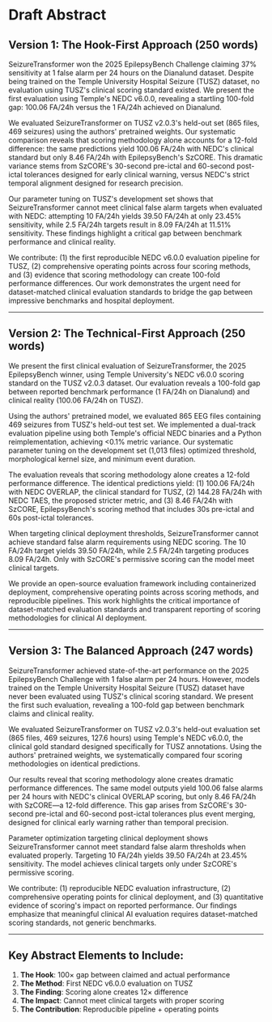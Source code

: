 # Draft Abstract

## Version 1: The Hook-First Approach (250 words)

SeizureTransformer won the 2025 EpilepsyBench Challenge claiming 37% sensitivity at 1 false alarm per 24 hours on the Dianalund dataset. Despite being trained on the Temple University Hospital Seizure (TUSZ) dataset, no evaluation using TUSZ's clinical scoring standard existed. We present the first evaluation using Temple's NEDC v6.0.0, revealing a startling 100-fold gap: 100.06 FA/24h versus the 1 FA/24h achieved on Dianalund.

We evaluated SeizureTransformer on TUSZ v2.0.3's held-out set (865 files, 469 seizures) using the authors' pretrained weights. Our systematic comparison reveals that scoring methodology alone accounts for a 12-fold difference: the same predictions yield 100.06 FA/24h with NEDC's clinical standard but only 8.46 FA/24h with EpilepsyBench's SzCORE. This dramatic variance stems from SzCORE's 30-second pre-ictal and 60-second post-ictal tolerances designed for early clinical warning, versus NEDC's strict temporal alignment designed for research precision.

Our parameter tuning on TUSZ's development set shows that SeizureTransformer cannot meet clinical false alarm targets when evaluated with NEDC: attempting 10 FA/24h yields 39.50 FA/24h at only 23.45% sensitivity, while 2.5 FA/24h targets result in 8.09 FA/24h at 11.51% sensitivity. These findings highlight a critical gap between benchmark performance and clinical reality.

We contribute: (1) the first reproducible NEDC v6.0.0 evaluation pipeline for TUSZ, (2) comprehensive operating points across four scoring methods, and (3) evidence that scoring methodology can create 100-fold performance differences. Our work demonstrates the urgent need for dataset-matched clinical evaluation standards to bridge the gap between impressive benchmarks and hospital deployment.

---

## Version 2: The Technical-First Approach (250 words)

We present the first clinical evaluation of SeizureTransformer, the 2025 EpilepsyBench winner, using Temple University's NEDC v6.0.0 scoring standard on the TUSZ v2.0.3 dataset. Our evaluation reveals a 100-fold gap between reported benchmark performance (1 FA/24h on Dianalund) and clinical reality (100.06 FA/24h on TUSZ).

Using the authors' pretrained model, we evaluated 865 EEG files containing 469 seizures from TUSZ's held-out test set. We implemented a dual-track evaluation pipeline using both Temple's official NEDC binaries and a Python reimplementation, achieving <0.1% metric variance. Our systematic parameter tuning on the development set (1,013 files) optimized threshold, morphological kernel size, and minimum event duration.

The evaluation reveals that scoring methodology alone creates a 12-fold performance difference. The identical predictions yield: (1) 100.06 FA/24h with NEDC OVERLAP, the clinical standard for TUSZ, (2) 144.28 FA/24h with NEDC TAES, the proposed stricter metric, and (3) 8.46 FA/24h with SzCORE, EpilepsyBench's scoring method that includes 30s pre-ictal and 60s post-ictal tolerances.

When targeting clinical deployment thresholds, SeizureTransformer cannot achieve standard false alarm requirements using NEDC scoring. The 10 FA/24h target yields 39.50 FA/24h, while 2.5 FA/24h targeting produces 8.09 FA/24h. Only with SzCORE's permissive scoring can the model meet clinical targets.

We provide an open-source evaluation framework including containerized deployment, comprehensive operating points across scoring methods, and reproducible pipelines. This work highlights the critical importance of dataset-matched evaluation standards and transparent reporting of scoring methodologies for clinical AI deployment.

---

## Version 3: The Balanced Approach (247 words)

SeizureTransformer achieved state-of-the-art performance on the 2025 EpilepsyBench Challenge with 1 false alarm per 24 hours. However, models trained on the Temple University Hospital Seizure (TUSZ) dataset have never been evaluated using TUSZ's clinical scoring standard. We present the first such evaluation, revealing a 100-fold gap between benchmark claims and clinical reality.

We evaluated SeizureTransformer on TUSZ v2.0.3's held-out evaluation set (865 files, 469 seizures, 127.6 hours) using Temple's NEDC v6.0.0, the clinical gold standard designed specifically for TUSZ annotations. Using the authors' pretrained weights, we systematically compared four scoring methodologies on identical predictions.

Our results reveal that scoring methodology alone creates dramatic performance differences. The same model outputs yield 100.06 false alarms per 24 hours with NEDC's clinical OVERLAP scoring, but only 8.46 FA/24h with SzCORE—a 12-fold difference. This gap arises from SzCORE's 30-second pre-ictal and 60-second post-ictal tolerances plus event merging, designed for clinical early warning rather than temporal precision.

Parameter optimization targeting clinical deployment shows SeizureTransformer cannot meet standard false alarm thresholds when evaluated properly. Targeting 10 FA/24h yields 39.50 FA/24h at 23.45% sensitivity. The model achieves clinical targets only under SzCORE's permissive scoring.

We contribute: (1) reproducible NEDC evaluation infrastructure, (2) comprehensive operating points for clinical deployment, and (3) quantitative evidence of scoring's impact on reported performance. Our findings emphasize that meaningful clinical AI evaluation requires dataset-matched scoring standards, not generic benchmarks.

---

## Key Abstract Elements to Include:
1. **The Hook**: 100× gap between claimed and actual performance
2. **The Method**: First NEDC v6.0.0 evaluation on TUSZ
3. **The Finding**: Scoring alone creates 12× difference
4. **The Impact**: Cannot meet clinical targets with proper scoring
5. **The Contribution**: Reproducible pipeline + operating points
